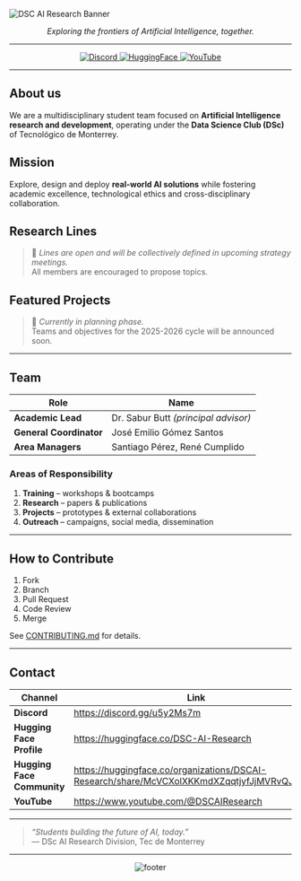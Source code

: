 <!-- ===================================================================== -->
<!--  Banner (dark mode friendly) – auto-fits GitHub’s README width          -->
<!--  Generated with: https://capsule-render.vercel.app                      -->
<!-- ===================================================================== -->
![DSC AI Research Banner](https://capsule-render.vercel.app/api?type=rect&color=gradient&height=220&section=header&text=DSc%20AI%20Research%20Division&fontSize=60&fontColor=ffffff&animation=fadeIn&desc=Tecnológico%20de%20Monterrey&descAlignY=70&descAlign=62)

<!-- Centered subtitle -->
<p align="center">
  <i>Exploring the frontiers of Artificial Intelligence, together.</i>
</p>

---

<!-- ===================================================================== -->
<!--  Navigation tiles                                                     -->
<!-- ===================================================================== -->
<p align="center">
  <a href="https://discord.gg/u5y2Ms7m">
    <img src="https://img.shields.io/badge/Discord-%235865F2.svg?style=for-the-badge&logo=discord&logoColor=white" alt="Discord"/>
  </a>
  <a href="https://huggingface.co/DSC-AI-Research">
    <img src="https://img.shields.io/badge/HuggingFace-%23FFD21E.svg?style=for-the-badge&logo=huggingface&logoColor=000" alt="HuggingFace"/>
  </a>
  <a href="https://www.youtube.com/@DSCAIResearch">
    <img src="https://img.shields.io/badge/YouTube-%23FF0000.svg?style=for-the-badge&logo=youtube&logoColor=white" alt="YouTube"/>
  </a>
</p>

---

## About us
We are a multidisciplinary student team focused on **Artificial Intelligence research and development**, operating under the **Data Science Club (DSc)** of Tecnológico de Monterrey.

## Mission
Explore, design and deploy **real-world AI solutions** while fostering academic excellence, technological ethics and cross-disciplinary collaboration.

## Research Lines
> 🧭 *Lines are open and will be collectively defined in upcoming strategy meetings.*  
> All members are encouraged to propose topics.

## Featured Projects
> 🚧 *Currently in planning phase.*  
> Teams and objectives for the 2025-2026 cycle will be announced soon.

---

## Team
| Role | Name |
|------|------|
| **Academic Lead** | Dr. Sabur Butt *(principal advisor)* |
| **General Coordinator** | José Emilio Gómez Santos |
| **Area Managers** | Santiago Pérez, René Cumplido |

### Areas of Responsibility
1. **Training** – workshops & bootcamps  
2. **Research** – papers & publications  
3. **Projects** – prototypes & external collaborations  
4. **Outreach** – campaigns, social media, dissemination

---

## How to Contribute
1. Fork  
2. Branch  
3. Pull Request  
4. Code Review  
5. Merge  

See [CONTRIBUTING.md](CONTRIBUTING.md) for details.

---

## Contact
| Channel | Link |
|---------|------|
| **Discord** | https://discord.gg/u5y2Ms7m |
| **Hugging Face Profile** | https://huggingface.co/DSC-AI-Research |
| **Hugging Face Community** | https://huggingface.co/organizations/DSCAI-Research/share/McVCXolXKKmdXZqqtjyfJjMVRvQJaihFdi |
| **YouTube** | https://www.youtube.com/@DSCAIResearch |

---
> *“Students building the future of AI, today.”*  
> — DSc AI Research Division, Tec de Monterrey
---

<div align="center">
  <img src="https://capsule-render.vercel.app/api?type=waving&color=0D47A1&height=100&section=footer" alt="footer"/>
</div>
